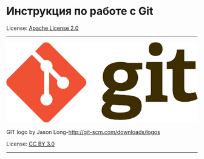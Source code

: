 # Инструкция по работе с Git

License: [Apache License 2.0](./License.md)

---

![](./assets/Git-Logo-2Color.png)

GIT logo by Jason Long-http://git-scm.com/downloads/logos

License: [CC BY 3.0](https://creativecommons.org/licenses/by/3.0/deed.en)

---


